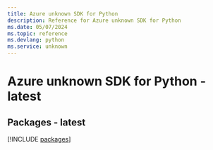 ```yaml
---
title: Azure unknown SDK for Python
description: Reference for Azure unknown SDK for Python
ms.date: 05/07/2024
ms.topic: reference
ms.devlang: python
ms.service: unknown
---
```

# Azure unknown SDK for Python - latest
## Packages - latest
[!INCLUDE [packages](unknown-index.md)]